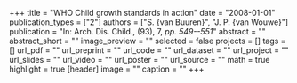 +++
title = "WHO Child growth standards in action"
date = "2008-01-01"
publication_types = ["2"]
authors = ["S. {van Buuren}", "J. P. {van Wouwe}"]
publication = "In: Arch. Dis. Child., (93), 7, _pp. 549--551_"
abstract = ""
abstract_short = ""
image_preview = ""
selected = false
projects = []
tags = []
url_pdf = ""
url_preprint = ""
url_code = ""
url_dataset = ""
url_project = ""
url_slides = ""
url_video = ""
url_poster = ""
url_source = ""
math = true
highlight = true
[header]
image = ""
caption = ""
+++
